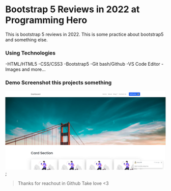 # Bootstrap 5 Reviews in 2022 at Programming Hero

This is bootstrap 5 reviews in 2022. This is some practice about bootstrap5 and something else.

### Using Technologies
-HTML/HTML5
-CSS/CSS3
-Bootstrap5
-Git bash/Github
-VS Code Editor
-Images
and more...

### Demo Screenshot this projects something
![Image Screenshot](screenshot.png);

> Thanks for reachout in Github Take love <3